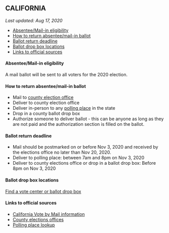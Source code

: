 ## CALIFORNIA

*Last updated: Aug 17, 2020*

* [Absentee/Mail-in eligibility](#absenteemail-in-eligibility)
* [How to return absentee/mail-in ballot](#how-to-return-absenteemail-in-ballot)
* [Ballot return deadline](#ballot-return-deadline)
* [Ballot drop box locations](#ballot-drop-box-locations)
* [Links to official sources](#links-to-official-sources)


#### Absentee/Mail-in eligibility
A mail ballot will be sent to all voters for the 2020 election.


#### How to return absentee/mail-in ballot
* Mail to [county election office](https://www.sos.ca.gov/elections/voting-resources/county-elections-offices/)
* Deliver to county election office
* Deliver in-person to any [polling place](https://www.sos.ca.gov/elections/polling-place/) in the state
* Drop in a county ballot drop box
* Authorize someone to deliver ballot - this can be anyone as long as they are not
paid and the authorization section is filled on the ballot.


#### Ballot return deadline
* Mail should be postmarked on or before Nov 3, 2020 and received by the elections office no later than Nov 20, 2020.
* Deliver to polling place: between 7am and 8pm on Nov 3, 2020
* Deliver to county elections office or drop in a ballot drop box: Before 8pm on Nov 3, 2020


#### Ballot drop box locations
[Find a vote center or ballot drop box](https://www.sos.ca.gov/elections/voters-choice-act/vca-voting-locations/)


#### Links to official sources
* [California Vote by Mail information](https://www.sos.ca.gov/elections/voter-registration/vote-mail/vbm-nov2020-general-election/#vote-by-mail)
* [County elections offices](https://www.sos.ca.gov/elections/voting-resources/county-elections-offices/)
* [Polling place lookup](https://www.sos.ca.gov/elections/polling-place/)

